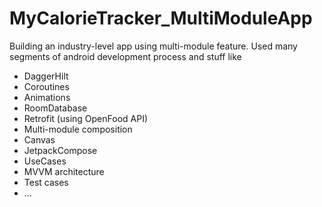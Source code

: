 # MyCalorieTracker_MultiModuleApp

Building an industry-level app using multi-module feature.
Used many segments of android development process and stuff like
- DaggerHilt
- Coroutines
- Animations
- RoomDatabase
- Retrofit (using OpenFood API)
- Multi-module composition
- Canvas
- JetpackCompose
- UseCases
- MVVM architecture
- Test cases
- ...
